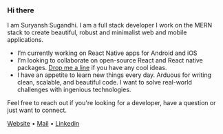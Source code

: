 ### Hi there

I am Suryansh Sugandhi. I am a full stack developer
I work on the MERN stack to create beautiful, robust and minimalist web and mobile applications.

-  I’m currently working on React Native apps for Android and iOS
-  I’m looking to collaborate on open-source React and React native packages. [Drop me a line](mailto:suryansh71199@gmail.com) if you have any cool ideas.
-  I have an appetite to learn new things every day. Arduous for writing clean, scalable, and beautiful code. I want to solve real-world challenges with ingenious technologies.

Feel free to reach out if you're looking for a developer, have a question or just want to connect.

<a href="https://www.suryansh.dev" target="_blank">Website</a>
 &bull; <a href="mailto:contact@suryansh.dev" target="_blank">Mail</a>
 &bull; <a href="https://www.linkedin.com/in/suryanshsugandhi" target="_blank">Linkedin</a>
